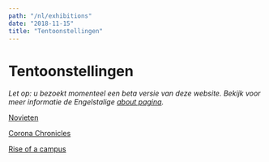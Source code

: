 ```yaml
---
path: "/nl/exhibitions"
date: "2018-11-15"
title: "Tentoonstellingen"
---
```


# Tentoonstellingen

*Let op: u bezoekt momenteel een beta versie van deze website. Bekijk voor meer informatie de Engelstalige [about pagina](/en/about/).*

<div class="blocks">
<div class="block tint yellow cutcorners w-4 h-4 image">

[Novieten](/nl/exhibitions/62d39710-83ec-5064-a890-2bb3845cb67d)
</div>
<div class="block tint yellow cutcorners w-4 h-4 image">

[Corona Chronicles](/en/exhibitions/corona-chronicles)
</div>
<div class="block tint yellow cutcorners w-4 h-4 image">

[Rise of a campus](/en/exhibitions/rise-of-a-campus)
</div>

</div>

